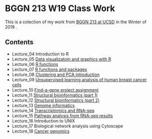 # BGGN 213 W19 Class Work

This is a colection of my work from [BGGN 213 at UCSD](https://bioboot.github.io/bggn213_W19/) in the Winter of 2019 .

## Contents
 - Lecture_04 Introduction to R
 - Lecture_05 [Data visualizatoin and graphics with R](https://github.com/SimonMidtvedt/BGGN213_UCSD_2019/blob/master/Lecture%205/class05.md)
 - Lecture_06 [R functions](https://github.com/SimonMidtvedt/BGGN213_UCSD_2019/blob/master/Lecture%206/HW_Lecture_6.md)
 - Lecture_07 [R functions and packages](https://github.com/SimonMidtvedt/BGGN213_UCSD_2019/blob/master/Lecture%207/Lecture_7.md)
 - Lecture_08 [Clustering and PCA introduction](https://github.com/SimonMidtvedt/BGGN213_UCSD_2019/blob/master/Lecture_08/Lecture_8.md)
 - Lecture_09 [Unsupervised learning analysis of human breast cancer cells](https://github.com/SimonMidtvedt/BGGN213_UCSD_2019/blob/master/Lecture_09/Cancer_Cells.md)
 - Lecture_10 [Find-a-gene project assignment](https://github.com/SimonMidtvedt/BGGN213_UCSD_2019/blob/master/BGGN213_Find_a_gene/BGGN213_W19_SimonMidtvedt.pdf)
 - Lecture_11 [Structural bioinformatics (part 1)](https://github.com/SimonMidtvedt/BGGN213_UCSD_2019/blob/master/Lecture_11/Structural_Bioinformatics.md)
 - Lecture_12 [Structural bioinformatics (part 2)](https://github.com/SimonMidtvedt/BGGN213_UCSD_2019/blob/master/Lecture_12/Structural_Bioinformatics__Part_2_.md)
 - Lecture_13 [Genome informatics](https://github.com/SimonMidtvedt/BGGN213_UCSD_2019/blob/master/Lecture_13/Genome_Informatics.md)
 - Lecture_14 [Transcriptomics and RNA-seq](https://github.com/SimonMidtvedt/BGGN213_UCSD_2019/blob/master/Lecture_14/Transcriptomics.md)
 - Lecture_15 [Pathway analysis from RNA-seq results](https://github.com/SimonMidtvedt/BGGN213_UCSD_2019/blob/master/Lecture_15/Pathway_Analysis.md)
 - Lecture_16 Introduction to UNIX
 - Lecture_17 Biological network analysis using Cytoscape
 - Lecture_18 [Cancer genomics](https://github.com/SimonMidtvedt/BGGN213_UCSD_2019/blob/master/Lecture_18/Cancer_Genomics.md)
